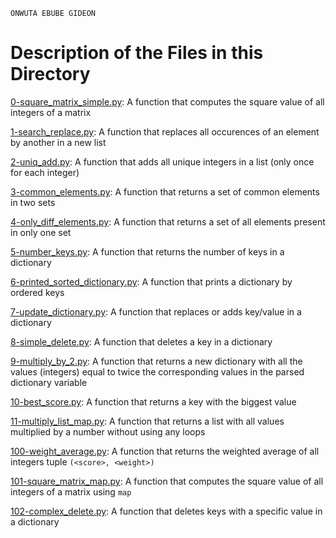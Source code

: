 ```
ONWUTA EBUBE GIDEON
```
# Description of the Files in this Directory

[0-square_matrix_simple.py](./0-square_matrix_simple.py): A function that computes the square value of all integers of a matrix



[1-search_replace.py](./1-search_replace.py): A function that replaces all occurences of an element by another in a new list



[2-uniq_add.py](./2-uniq_add.py): A function that adds all unique integers in a list (only once for each integer)



[3-common_elements.py](./3-common_elements.py): A function that returns a set of common elements in two sets



[4-only_diff_elements.py](./4-only_diff_elements): A function that returns a set of all elements present in only one set



[5-number_keys.py](./5-number_keys.py): A function that returns the number of keys in a dictionary



[6-printed_sorted_dictionary.py](./6-printed_sorted_dictionary.py): A function that prints a dictionary by ordered keys



[7-update_dictionary.py](./7-update_dictionary.py): A function that replaces or adds key/value in a dictionary



[8-simple_delete.py](./8-simple_delete.py): A function that deletes a key in a dictionary



[9-multiply_by_2.py](./9-multiply_by_2.py): A function that returns a new dictionary with all the values (integers) equal to twice the corresponding values in the parsed dictionary variable



[10-best_score.py](./10-best_score.py): A function that returns a key with the biggest value



[11-multiply_list_map.py](./11-multiply_list_map): A function that returns a list with all values multiplied by a number without using any loops



[100-weight_average.py](./100-weight_average.py): A function that returns the weighted average of all integers tuple `(<score>, <weight>)`



[101-square_matrix_map.py](./101-square_matrix_map.py): A function that computes the square value of all integers of a matrix using `map`



[102-complex_delete.py](./102-complex_delete.py): A function that deletes keys with a specific value in a dictionary
